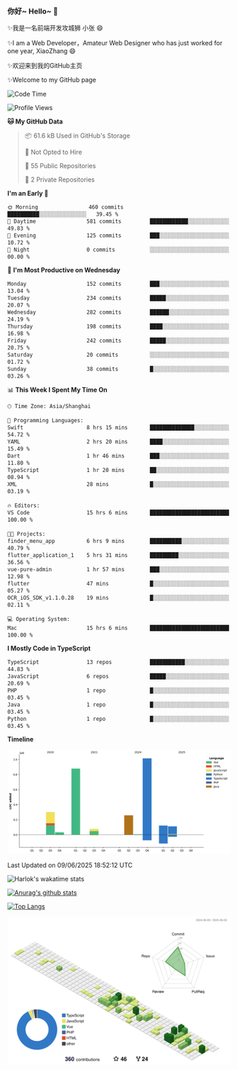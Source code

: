 ### 你好~ Hello~ 👋

✨我是一名前端开发攻城狮 小张 😄

✨I am a Web Developer，Amateur Web Designer who has just worked for one year, XiaoZhang 😄

✨欢迎来到我的GitHub主页

✨Welcome to my GitHub page
<!--
**7148505/7148505** is a ✨ _special_ ✨ repository because its `README.md` (this file) appears on your GitHub profile.

Here are some ideas to get you started:

- 🔭 I’m currently working on ...
- 🌱 I’m currently learning ...
- 👯 I’m looking to collaborate on ...
- 🤔 I’m looking for help with ...
- 💬 Ask me about ...
- 📫 How to reach me: ...
- 😄 Pronouns: ...
- ⚡ Fun fact: ...
-->

<!--START_SECTION:waka-->
![Code Time](http://img.shields.io/badge/Code%20Time-2%2C694%20hrs%208%20mins-blue)

![Profile Views](http://img.shields.io/badge/Profile%20Views-0-blue)

**🐱 My GitHub Data** 

> 📦 61.6 kB Used in GitHub's Storage 
 > 
> 🚫 Not Opted to Hire
 > 
> 📜 55 Public Repositories 
 > 
> 🔑 2 Private Repositories 
 > 
**I'm an Early 🐤** 

```text
🌞 Morning                460 commits         ██████████░░░░░░░░░░░░░░░   39.45 % 
🌆 Daytime                581 commits         ████████████░░░░░░░░░░░░░   49.83 % 
🌃 Evening                125 commits         ███░░░░░░░░░░░░░░░░░░░░░░   10.72 % 
🌙 Night                  0 commits           ░░░░░░░░░░░░░░░░░░░░░░░░░   00.00 % 
```
📅 **I'm Most Productive on Wednesday** 

```text
Monday                   152 commits         ███░░░░░░░░░░░░░░░░░░░░░░   13.04 % 
Tuesday                  234 commits         █████░░░░░░░░░░░░░░░░░░░░   20.07 % 
Wednesday                282 commits         ██████░░░░░░░░░░░░░░░░░░░   24.19 % 
Thursday                 198 commits         ████░░░░░░░░░░░░░░░░░░░░░   16.98 % 
Friday                   242 commits         █████░░░░░░░░░░░░░░░░░░░░   20.75 % 
Saturday                 20 commits          ░░░░░░░░░░░░░░░░░░░░░░░░░   01.72 % 
Sunday                   38 commits          █░░░░░░░░░░░░░░░░░░░░░░░░   03.26 % 
```


📊 **This Week I Spent My Time On** 

```text
🕑︎ Time Zone: Asia/Shanghai

💬 Programming Languages: 
Swift                    8 hrs 15 mins       ██████████████░░░░░░░░░░░   54.72 % 
YAML                     2 hrs 20 mins       ████░░░░░░░░░░░░░░░░░░░░░   15.49 % 
Dart                     1 hr 46 mins        ███░░░░░░░░░░░░░░░░░░░░░░   11.80 % 
TypeScript               1 hr 20 mins        ██░░░░░░░░░░░░░░░░░░░░░░░   08.94 % 
XML                      28 mins             █░░░░░░░░░░░░░░░░░░░░░░░░   03.19 % 

🔥 Editors: 
VS Code                  15 hrs 6 mins       █████████████████████████   100.00 % 

🐱‍💻 Projects: 
finder_menu_app          6 hrs 9 mins        ██████████░░░░░░░░░░░░░░░   40.79 % 
flutter_application_1    5 hrs 31 mins       █████████░░░░░░░░░░░░░░░░   36.56 % 
vue-pure-admin           1 hr 57 mins        ███░░░░░░░░░░░░░░░░░░░░░░   12.98 % 
flutter                  47 mins             █░░░░░░░░░░░░░░░░░░░░░░░░   05.27 % 
OCR_iOS_SDK_v1.1.0.28    19 mins             █░░░░░░░░░░░░░░░░░░░░░░░░   02.11 % 

💻 Operating System: 
Mac                      15 hrs 6 mins       █████████████████████████   100.00 % 
```

**I Mostly Code in TypeScript** 

```text
TypeScript               13 repos            ███████████░░░░░░░░░░░░░░   44.83 % 
JavaScript               6 repos             █████░░░░░░░░░░░░░░░░░░░░   20.69 % 
PHP                      1 repo              █░░░░░░░░░░░░░░░░░░░░░░░░   03.45 % 
Java                     1 repo              █░░░░░░░░░░░░░░░░░░░░░░░░   03.45 % 
Python                   1 repo              █░░░░░░░░░░░░░░░░░░░░░░░░   03.45 % 
```



**Timeline**

![Lines of Code chart](https://raw.githubusercontent.com/littleCareless/littleCareless/master/assets/bar_graph.png)


 Last Updated on 09/06/2025 18:52:12 UTC
<!--END_SECTION:waka-->
![Harlok's wakatime stats](https://github-readme-stats.vercel.app/api/wakatime?username=littleCareless)

[![Anurag's github stats](https://github-readme-stats.vercel.app/api?username=littleCareless)](https://github.com/anuraghazra/github-readme-stats)

[![Top Langs](https://github-readme-stats.vercel.app/api/top-langs/?username=littleCareless&layout=compact)](https://github.com/anuraghazra/github-readme-stats)

![](./profile-3d-contrib/profile-green-animate.svg)

